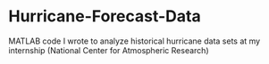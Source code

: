 # Hurricane-Forecast-Data
MATLAB code I wrote to analyze historical hurricane data sets at my internship (National Center for Atmospheric Research)
